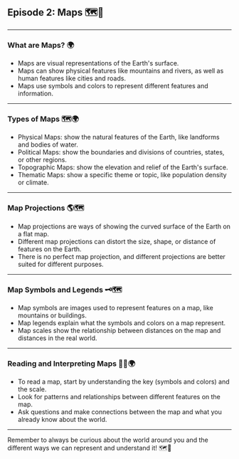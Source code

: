## Episode 2: Maps 🗺️🧭

---

### What are Maps? 🌍

- Maps are visual representations of the Earth's surface.
- Maps can show physical features like mountains and rivers, as well as human features like cities and roads.
- Maps use symbols and colors to represent different features and information.

---

### Types of Maps 🗺️🌍

- Physical Maps: show the natural features of the Earth, like landforms and bodies of water.
- Political Maps: show the boundaries and divisions of countries, states, or other regions.
- Topographic Maps: show the elevation and relief of the Earth's surface.
- Thematic Maps: show a specific theme or topic, like population density or climate.

---

### Map Projections 🌎🗺️

- Map projections are ways of showing the curved surface of the Earth on a flat map.
- Different map projections can distort the size, shape, or distance of features on the Earth.
- There is no perfect map projection, and different projections are better suited for different purposes.

---

### Map Symbols and Legends 🗝️🗺️

- Map symbols are images used to represent features on a map, like mountains or buildings.
- Map legends explain what the symbols and colors on a map represent.
- Map scales show the relationship between distances on the map and distances in the real world.

---

### Reading and Interpreting Maps 🕵️‍♀️🌍

- To read a map, start by understanding the key (symbols and colors) and the scale.
- Look for patterns and relationships between different features on the map.
- Ask questions and make connections between the map and what you already know about the world.

---

Remember to always be curious about the world around you and the different ways we can represent and understand it! 🗺️🧭

